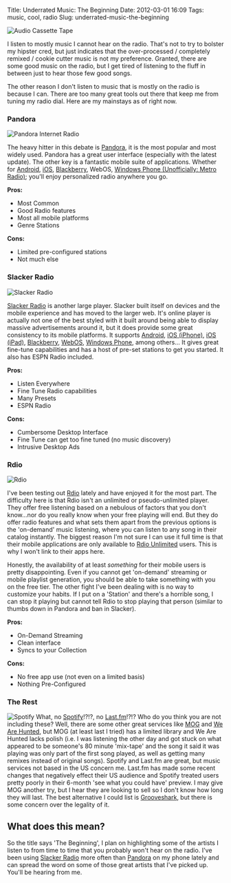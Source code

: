 Title: Underrated Music: The Beginning
Date: 2012-03-01 16:09
Tags: music, cool, radio
Slug: underrated-music-the-beginning

![Audio Cassette Tape](/static/images/2012/cassettetape.jpg "Audio Cassette Tape")

I listen to mostly music I cannot hear on the radio. That's not to try to bolster my hipster cred, but just indicates that the over-processed / completely remixed / cookie cutter music is not my preference. Granted, there are some good music on the radio, but I get tired of listening to the fluff in between just to hear those few good songs.

The other reason I don't listen to music that is mostly on the radio is because I can. There are too many great tools out there that keep me from tuning my radio dial. Here are my mainstays as of right now.

### Pandora

![Pandora Internet Radio](/static/images/2012/pandora.png "Pandora Internet Radio")

The heavy hitter in this debate is [Pandora][], it is the most popular and most widely used. Pandora has a great user interface (especially with the latest update). The other key is a fantastic mobile suite of applications. Whether for [Android](https://market.android.com/details?id=com.pandora.android), [iOS](http://itunes.apple.com/us/app/pandora-radio/id284035177?mt=8), [Blackberry](http://www.pandora.com/blackberry), WebOS, [Windows Phone (Unofficially: Metro Radio)](http://www.windowsphone.com/en-US/apps/0caac4aa-962f-483b-9c26-76a3d8a1fd10); you'll enjoy personalized radio anywhere you go. 

**Pros:** 

- Most Common
- Good Radio features
- Most all mobile platforms
- Genre Stations

**Cons:**

- Limited pre-configured stations
- Not much else

### Slacker Radio

![Slacker Radio](/static/images/2012/slacker.jpg "Slacker Radio")

[Slacker Radio][] is another large player. Slacker built itself on devices and the mobile experience and has moved to the larger web. It's online player is actually not one of the best styled with it built around being able to display massive advertisements around it, but it does provide some great consistency to its mobile platforms. It supports [Android](http://www.slacker.com/everywhere/mobile/android/), [iOS (iPhone)](http://www.slacker.com/everywhere/mobile/iphone/), [iOS (iPad)](http://www.slacker.com/everywhere/mobile/ipad/), [Blackberry](http://www.slacker.com/everywhere/mobile/blackberry/), [WebOS](http://www.slacker.com/everywhere/mobile/palm/), [Windows Phone](http://www.slacker.com/everywhere/mobile/windows/winPhone7.jsp), among others... It gives great fine-tune capabilities and has a host of pre-set stations to get you started. It also has ESPN Radio included.

**Pros:**

- Listen Everywhere
- Fine Tune Radio capabilities
- Many Presets
- ESPN Radio

**Cons:**

- Cumbersome Desktop Interface
- Fine Tune can get too fine tuned (no music discovery)
- Intrusive Desktop Ads

### Rdio

![Rdio](/static/images/2012/rdio.png "Rdio")

I've been testing out [Rdio][] lately and have enjoyed it for the most part. The difficulty here is that Rdio isn't an unlimited or pseudo-unlimited player. They offer free listening based on a nebulous of factors that you don't know...nor do you really know when your free playing will end. But they do offer radio features and what sets them apart from the previous options is the 'on-demand' music listening, where you can listen to any song in their catalog instantly. The biggest reason I'm not sure I can use it full time is that their mobile applications are only available to [Rdio Unlimited](http://www.rdio.com/management/subscriptions/) users. This is why I won't link to their apps here. 

Honestly, the availability of at least _something_ for their mobile users is pretty disappointing. Even if you cannot get 'on-demand' streaming or mobile playlist generation, you should be able to take something with you on the free tier. The other fight I've been dealing with is no way to customize your habits. If I put on a 'Station' and there's a horrible song, I can stop it playing but cannot tell Rdio to stop playing that person (similar to thumbs down in Pandora and ban in Slacker).

**Pros:**

- On-Demand Streaming
- Clean interface
- Syncs to your Collection

**Cons:**

- No free app use (not even on a limited basis)
- Nothing Pre-Configured

### The Rest

![Spotify](/static/images/2012/spotify.png "Spotify alignright")
What, no [Spotify](http://www.spotify.com/)!?!?, no [Last.fm](http://www.last.fm/)!?!? Who do you think you are not including these? Well, there are some other great services like [MOG](http://www.mog.com/) and [We Are Hunted](http://wearehunted.com/a/), but MOG (at least last I tried) has a limited library and We Are Hunted lacks polish (i.e. I was listening the other day and got stuck on what appeared to be someone's 80 minute 'mix-tape' and the song it said it was playing was only part of the first song played, as well as getting many remixes instead of original songs).  Spotify and Last.fm are great, but music services not based in the US concern me. Last.fm has made some recent changes that negatively effect their US audience and Spotify treated users pretty poorly in their 6-month 'see what you could have' preview. I may give MOG another try, but I hear they are looking to sell so I don't know how long they will last. The best alternative I could list is [Grooveshark](http://grooveshark.com/), but there is some concern over the legality of it.


## What does this mean?

So the title says 'The Beginning', I plan on highlighting some of the artists I listen to from time to time that you probably won't hear on the radio. I've been using [Slacker Radio][] more often than [Pandora][] on my phone lately and can spread the word on some of those great artists that I've picked up. You'll be hearing from me.


[Pandora]: http://pandora.com/
[Slacker Radio]: http://www.slacker.com/
[Rdio]: http://www.rdio.com/